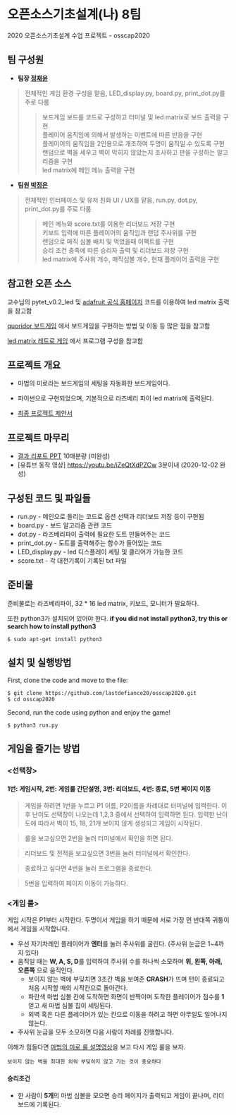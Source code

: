# 오픈소스기초설계(나) 8팀

2020 오픈소스기초설계 수업 프로젝트 - osscap2020

## 팀 구성원

- **팀장 [정재윤](http://www.github.com/lastdefiance20)**
> 전체적인 게임 환경 구성을 맡음, LED_display.py, board.py, print_dot.py를 주로 다룸   
>> 보드게임 보드를 코드로 구성하고 터미널 및 led matrix로 보드 출력을 구현   
플레이어 움직임에 의해서 발생하는 이벤트에 따른 반응을 구현   
플레이어의 움직임을 2인용으로 개조하여 두명이 움직일 수 있도록 구현   
랜덤으로 벽을 세우고 벽이 막히지 않았는지 조사하고 판을 구성하는 알고리즘을 구현   
led matrix에 메인 메뉴 출력을 구현   

- **팀원 [박정은](http://www.github.com/parkjungeun1013)**
> 전체적인 인터페이스 및 유저 친화 UI / UX를 맡음, run.py, dot.py, print_dot.py를 주로 다룸   
>> 메인 메뉴와 score.txt를 이용한 리더보드 저장 구현   
키보드 입력에 따른 플레이어의 움직임과 랜덤 주사위를 구현   
랜덤으로 매직 심볼 배치 및 먹었을때 이펙트를 구현   
승리 조건 충족에 따른 승리자 출력 및 리더보드 저장 구현   
led matrix에 주사위 개수, 매직심볼 개수, 현재 플레이어 출력을 구현   


## 참고한 오픈 소스
교수님의 pytet_v0.2_led 및 [adafruit 공식 홈페이지](https://learn.adafruit.com/connecting-a-16x32-rgb-led-matrix-panel-to-a-raspberry-pi/experimental-python-code) 코드를 이용하여 led matrix 출력을 참고함

[quoridor 보드게임](https://github.com/alainrinder/quoridor.py) 에서 보드게임을 구현하는 방법 및 이동 등 많은 점을 참고함

[led matrix 레트로 게임](https://github.com/zcqsntr/retro_matrix) 에서 프로그램 구성을 참고함

## 프로젝트 개요
* 마법의 미로라는 보드게임의 세팅을 자동화한 보드게임이다.
* 파이썬으로 구현되었으며, 기본적으로 라즈베리 파이 led matrix에 출력된다.

* [최종 프로젝트 제안서](./Project%20proposal_team%208%20-%20ver2.pdf)

## 프로젝트 마무리
* [결과 리포트 PPT]()
10매분량 (미완성)
* [유튜브 동작 영상] https://youtu.be/iZeQtXdPZCw
3분이내 (2020-12-02 완성)

## 구성된 코드 및 파일들

- run.py - 메인으로 돌리는 코드로 옵션 선택과 리더보드 저장 등이 구현됨
- board.py - 보드 알고리즘 관련 코드
- dot.py - 라즈베리파이 출력에 필요한 도트 만들어주는 코드
- print_dot.py - 도트를 출력해주는 함수가 들어있는 코드
- LED_display.py - led 디스플레이 세팅 및 클리어가 가능한 코드
- score.txt - 각 대전기록이 기록된 txt 파일

## 준비물

준비물로는 라즈베리파이, 32 * 16 led matrix, 키보드, 모니터가 필요하다.

또한 python3가 설치되어 있어야 한다.
**if you did not install python3, try this or search how to install python3**

```
$ sudo apt-get install python3
```

## 설치 및 실행방법

First, clone the code and move to the file:

```
$ git clone https://github.com/lastdefiance20/osscap2020.git
$ cd osscap2020
```

Second, run the code using python and enjoy the game!

```
$ python3 run.py
```

## 게임을 즐기는 방법

### <선택창>

#### 1번: 게임시작, 2번: 게임룰 간단설명, 3번: 리더보드, 4번: 종료, 5번 페이지 이동

> 게임을 하려면 1번을 누르고 P1 이름, P2이름을 차례대로 터미널에 입력한다. 이후 난이도 선택창이 나오는데 1,2,3 중에서 선택하여 입력하면 된다. 입력한 난이도에 따라서 벽이 15, 18, 21개 보이지 않게 생성되고 게임이 시작된다.

> 룰을 보고싶으면 2번을 눌러 터미널에서 확인을 하면 된다.

> 리더보드 및 전적을 보고싶으면 3번을 눌러 터미널에서 확인한다.

> 종료하고 싶다면 4번을 눌러 프로그램을 종료한다.

> 5번을 입력하여 페이지 이동이 가능하다.


### <게임 룰>
게임 시작은 P1부터 시작한다. 두명이서 게임을 하기 때문에 서로 가장 먼 반대쪽 귀퉁이에서 게임을 시작합니다.

+ 우선 자기차례인 플레이어가 **엔터**를 눌러 주사위를 굴린다. (주사위 눈금은 1~4까지 있다)
+ 움직일 때는 **W, A, S, D**를 입력하여 주사위 수를 하나씩 소모하며 **위, 왼쪽, 아래, 오른쪽** 으로 움직인다.
  + 보이지 않는 벽에 부딪치면 3초간 벽을 보여준  **CRASH**가 뜨며 턴이 종료되고 처음 시작할 때의 시작칸으로 돌아간다.
  + 파란색 마법 심볼 칸에 도착하면 화면이 반짝이며 도착한 플레이어가 점수를 **1** 얻고 새 마법 심볼 칩이 세팅된다.
  + 외벽 혹은 다른 플레이어가 있는 칸으로 이동을 하려고 하면 아무일도 일어나지 않는다.
+ 주사위 눈금을 모두 소모하면 다음 사람이 차례를 진행합니다.

이해가 힘들다면 [마법의 미로 룰 설명영상](https://www.youtube.com/watch?v=IQlCOqgsUzA)을 보고 다시 게임 룰을 보자.

```
보이지 않는 벽을 최대한 외워 부딪히지 않고 가는 것이 중요하다
```
#### 승리조건
+ 한 사람이 **5개**의 마법 심볼을 모으면 승리 페이지가 출력되고 게임이 끝나며, 리더보드에 기록된다.
